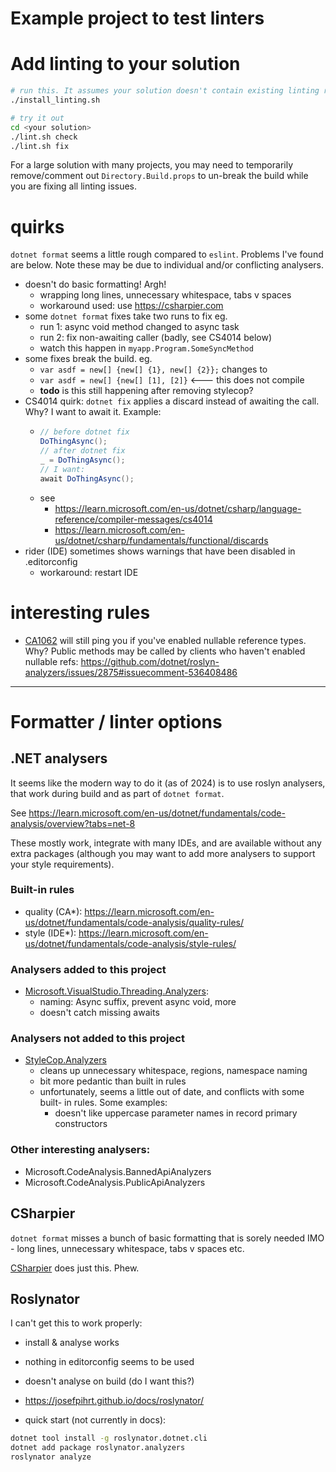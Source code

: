 # Example project to test linters


# Add linting to your solution
```sh
# run this. It assumes your solution doesn't contain existing linting resources.
./install_linting.sh

# try it out
cd <your solution>
./lint.sh check
./lint.sh fix
```

For a large solution with many projects, you may need to temporarily
remove/comment out `Directory.Build.props` to un-break the build while you are
fixing all linting issues.


# quirks
`dotnet format` seems a little rough compared to `eslint`. Problems I've found
are below. Note these may be due to individual and/or conflicting analysers.

- doesn't do basic formatting! Argh!
    - wrapping long lines, unnecessary whitespace, tabs v spaces
    - workaround used: use https://csharpier.com
- some `dotnet format` fixes take two runs to fix eg.
    - run 1: async void method changed to async task
    - run 2: fix non-awaiting caller (badly, see CS4014 below)
    - watch this happen in `myapp.Program.SomeSyncMethod`
- some fixes break the build. eg.
    - `var asdf = new[] {new[] {1}, new[] {2}};` changes to
    - `var asdf = new[] {new[] [1], [2]}` <--- this does not compile
    - **todo** is this still happening after removing stylecop?
- CS4014 quirk: `dotnet fix` applies a discard instead of awaiting the call.
  Why? I want to await it. Example:
    - ```cs
      // before dotnet fix
      DoThingAsync();
      // after dotnet fix
      _ = DoThingAsync();
      // I want:
      await DoThingAsync();
      ```
    - see
        - https://learn.microsoft.com/en-us/dotnet/csharp/language-reference/compiler-messages/cs4014
        - https://learn.microsoft.com/en-us/dotnet/csharp/fundamentals/functional/discards
- rider (IDE) sometimes shows warnings that have been disabled in .editorconfig
    - workaround: restart IDE

# interesting rules
- [CA1062](https://learn.microsoft.com/en-us/dotnet/fundamentals/code-analysis/quality-rules/ca1062)
  will still ping you if you've enabled nullable reference types. Why? Public
  methods may be called by clients who haven't enabled nullable refs: https://github.com/dotnet/roslyn-analyzers/issues/2875#issuecomment-536408486


--------------------------------------------------------------

# Formatter / linter options
## .NET analysers
It seems like the modern way to do it (as of 2024) is to use roslyn analysers,
that work during build and as part of `dotnet format`.

See https://learn.microsoft.com/en-us/dotnet/fundamentals/code-analysis/overview?tabs=net-8

These mostly work, integrate with many IDEs, and are available without any extra
packages (although you may want to add more analysers to support your style
requirements).

### Built-in rules
- quality (CA*): https://learn.microsoft.com/en-us/dotnet/fundamentals/code-analysis/quality-rules/
- style (IDE*): https://learn.microsoft.com/en-us/dotnet/fundamentals/code-analysis/style-rules/

### Analysers added to this project
- [Microsoft.VisualStudio.Threading.Analyzers](https://github.com/microsoft/vs-threading/blob/main/doc/analyzers/index.md):
    - naming: Async suffix, prevent async void, more
    - doesn't catch missing awaits

### Analysers not added to this project
- [StyleCop.Analyzers](https://github.com/DotNetAnalyzers/StyleCopAnalyzers)
    - cleans up unnecessary whitespace, regions, namespace naming
    - bit more pedantic than built in rules
    - unfortunately, seems a little out of date, and conflicts with some built-
      in rules. Some examples:
        - doesn't like uppercase parameter names in record primary constructors

### Other interesting analysers:
- Microsoft.CodeAnalysis.BannedApiAnalyzers
- Microsoft.CodeAnalysis.PublicApiAnalyzers


## CSharpier
`dotnet format` misses a bunch of basic formatting that is sorely needed IMO -
long lines, unnecessary whitespace, tabs v spaces etc.

[CSharpier](https://csharpier.com/) does just this. Phew.


## Roslynator
I can't get this to work properly:
- install & analyse works
- nothing in editorconfig seems to be used
- doesn't analyse on build (do I want this?)

- https://josefpihrt.github.io/docs/roslynator/
- quick start (not currently in docs):
```sh
dotnet tool install -g roslynator.dotnet.cli
dotnet add package roslynator.analyzers
roslynator analyze
```
